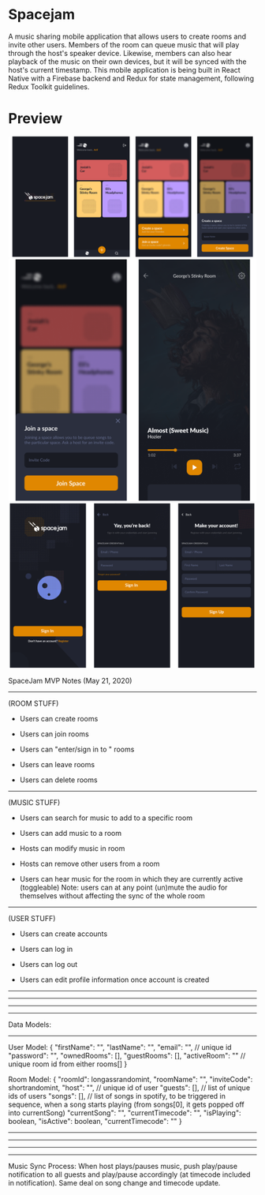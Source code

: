 # Spacejam
A music sharing mobile application that allows users to create rooms and invite other users. Members of the room can queue music that will play through the host's speaker device. Likewise, members can also hear playback of the music on their own devices, but it will be synced with the host's current timestamp. This mobile application is being built in React Native with a Firebase backend and Redux for state management, following Redux Toolkit guidelines.

# Preview
<img src="previews/preview1.png">
<img src="previews/preview2.png">
<img src="previews/preview3.png">



SpaceJam MVP Notes (May 21, 2020)
____________________________________

(ROOM STUFF)

- Users can create rooms

- Users can join rooms

- Users can "enter/sign in to " rooms

- Users can leave rooms

- Users can delete rooms

-------------------------

(MUSIC STUFF)

- Users can search for music to add to a specific room

- Users can add music to a room

- Hosts can modify music in room

- Hosts can remove other users from a room

- Users can hear music for the room in which they are currently active (toggleable) Note: users can at any point (un)mute the audio for themselves without affecting the sync of the whole room

-------------------------

(USER STUFF)

- Users can create accounts

- Users can log in

- Users can log out

- Users can edit profile information once account is created



________________________________________________________
________________________________________________________
________________________________________________________
________________________________________________________

Data Models:
____________________________________

User Model:
{
	"firstName": "",
	"lastName": "",
	"email": "", // unique id
	"password": "",
	"ownedRooms": [],
	"guestRooms": [],
	"activeRoom": "" // unique room id from either rooms[]
}

Room Model:
{
	"roomId": longassrandomint,
	"roomName": "",
	"inviteCode": shortrandomint,
	"host": "", // unique id of user
	"guests": [], // list of unique ids of users
	"songs": [], // list of songs in spotify, to be triggered in sequence, when a song starts playing (from songs[0], it gets popped off into currentSong)
	"currentSong": "",
	"currentTimecode": "",
	"isPlaying": boolean,
	"isActive": boolean,
	"currentTimecode": ""
}

________________________________________________________
________________________________________________________
________________________________________________________
________________________________________________________

Music Sync Process:
When host plays/pauses music, push play/pause notification to all guests and play/pause accordingly (at timecode included in notification). Same deal on song change and timecode update.

